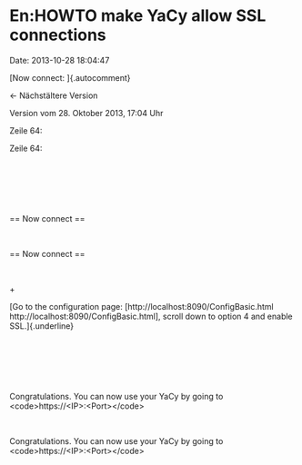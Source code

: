 En:HOWTO make YaCy allow SSL connections
========================================

Date: 2013-10-28 18:04:47

[Now connect: ]{.autocomment}

← Nächstältere Version

Version vom 28. Oktober 2013, 17:04 Uhr

Zeile 64:

Zeile 64:

 

 

 

<div>

== Now connect ==

</div>

 

<div>

== Now connect ==

</div>

 

\+

<div>

[Go to the configuration page: \[http://localhost:8090/ConfigBasic.html
http://localhost:8090/ConfigBasic.html\], scroll down to option 4 and
enable SSL.]{.underline}

</div>

 

 

 

<div>

Congratulations. You can now use your YaCy by going to
\<code\>https://\<IP\>:\<Port\>\</code\>

</div>

 

<div>

Congratulations. You can now use your YaCy by going to
\<code\>https://\<IP\>:\<Port\>\</code\>

</div>
